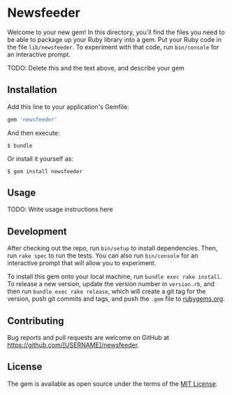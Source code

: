 # Newsfeeder

Welcome to your new gem! In this directory, you'll find the files you need to be able to package up your Ruby library into a gem. Put your Ruby code in the file `lib/newsfeeder`. To experiment with that code, run `bin/console` for an interactive prompt.

TODO: Delete this and the text above, and describe your gem

## Installation

Add this line to your application's Gemfile:

```ruby
gem 'newsfeeder'
```

And then execute:

    $ bundle

Or install it yourself as:

    $ gem install newsfeeder

## Usage

TODO: Write usage instructions here

## Development

After checking out the repo, run `bin/setup` to install dependencies. Then, run `rake spec` to run the tests. You can also run `bin/console` for an interactive prompt that will allow you to experiment.

To install this gem onto your local machine, run `bundle exec rake install`. To release a new version, update the version number in `version.rb`, and then run `bundle exec rake release`, which will create a git tag for the version, push git commits and tags, and push the `.gem` file to [rubygems.org](https://rubygems.org).

## Contributing

Bug reports and pull requests are welcome on GitHub at https://github.com/[USERNAME]/newsfeeder.


## License

The gem is available as open source under the terms of the [MIT License](http://opensource.org/licenses/MIT).

